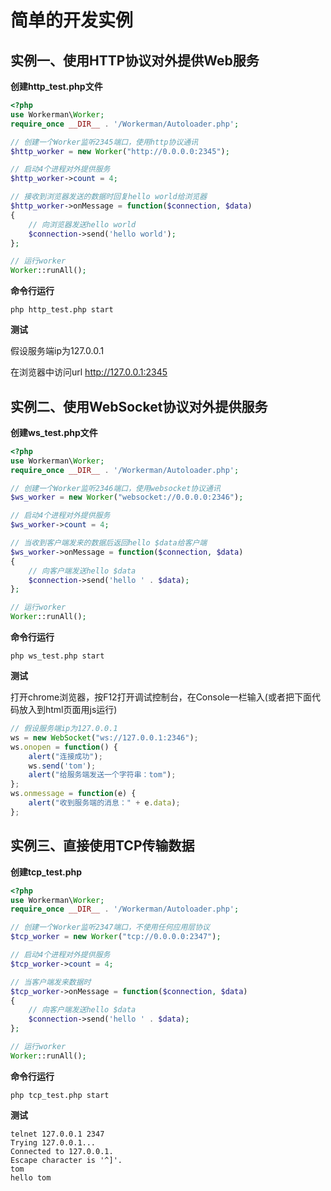 # 简单的开发实例

## 实例一、使用HTTP协议对外提供Web服务
**创建http_test.php文件**
```php
<?php
use Workerman\Worker;
require_once __DIR__ . '/Workerman/Autoloader.php';

// 创建一个Worker监听2345端口，使用http协议通讯
$http_worker = new Worker("http://0.0.0.0:2345");

// 启动4个进程对外提供服务
$http_worker->count = 4;

// 接收到浏览器发送的数据时回复hello world给浏览器
$http_worker->onMessage = function($connection, $data)
{
    // 向浏览器发送hello world
    $connection->send('hello world');
};

// 运行worker
Worker::runAll();
```

**命令行运行**
```shell
php http_test.php start

```

**测试**


假设服务端ip为127.0.0.1

在浏览器中访问url http://127.0.0.1:2345


## 实例二、使用WebSocket协议对外提供服务
**创建ws_test.php文件**
```php
<?php
use Workerman\Worker;
require_once __DIR__ . '/Workerman/Autoloader.php';

// 创建一个Worker监听2346端口，使用websocket协议通讯
$ws_worker = new Worker("websocket://0.0.0.0:2346");

// 启动4个进程对外提供服务
$ws_worker->count = 4;

// 当收到客户端发来的数据后返回hello $data给客户端
$ws_worker->onMessage = function($connection, $data)
{
    // 向客户端发送hello $data
    $connection->send('hello ' . $data);
};

// 运行worker
Worker::runAll();
```

**命令行运行**
```shell
php ws_test.php start

```

**测试**

打开chrome浏览器，按F12打开调试控制台，在Console一栏输入(或者把下面代码放入到html页面用js运行)

```javascript
// 假设服务端ip为127.0.0.1
ws = new WebSocket("ws://127.0.0.1:2346");
ws.onopen = function() {
    alert("连接成功");
    ws.send('tom');
    alert("给服务端发送一个字符串：tom");
};
ws.onmessage = function(e) {
    alert("收到服务端的消息：" + e.data);
};
```

## 实例三、直接使用TCP传输数据
**创建tcp_test.php**

```php
<?php
use Workerman\Worker;
require_once __DIR__ . '/Workerman/Autoloader.php';

// 创建一个Worker监听2347端口，不使用任何应用层协议
$tcp_worker = new Worker("tcp://0.0.0.0:2347");

// 启动4个进程对外提供服务
$tcp_worker->count = 4;

// 当客户端发来数据时
$tcp_worker->onMessage = function($connection, $data)
{
    // 向客户端发送hello $data
    $connection->send('hello ' . $data);
};

// 运行worker
Worker::runAll();
```

**命令行运行**

```shell
php tcp_test.php start

```

**测试**
```shell
telnet 127.0.0.1 2347
Trying 127.0.0.1...
Connected to 127.0.0.1.
Escape character is '^]'.
tom
hello tom
```
